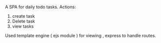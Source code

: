 A SPA for daily todo tasks. 
Actions:
1. create task
2. Delete task
3. view tasks

Used template engine ( ejs module ) for viewing , express to handle routes. 
